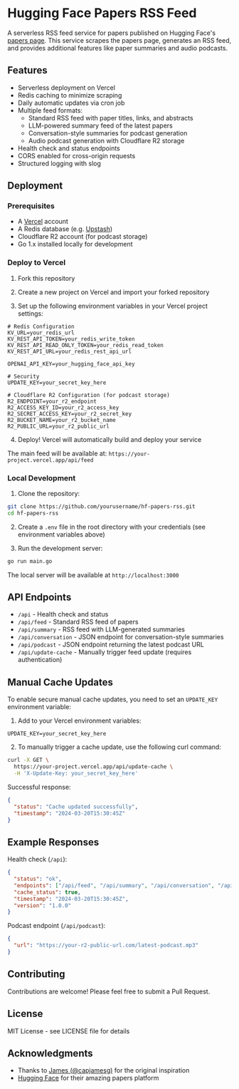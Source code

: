 # Hugging Face Papers RSS Feed

A serverless RSS feed service for papers published on Hugging Face's [papers page](https://huggingface.co/papers). This service scrapes the papers page, generates an RSS feed, and provides additional features like paper summaries and audio podcasts.

## Features

- Serverless deployment on Vercel
- Redis caching to minimize scraping
- Daily automatic updates via cron job
- Multiple feed formats:
  - Standard RSS feed with paper titles, links, and abstracts
  - LLM-powered summary feed of the latest papers
  - Conversation-style summaries for podcast generation
  - Audio podcast generation with Cloudflare R2 storage
- Health check and status endpoints
- CORS enabled for cross-origin requests
- Structured logging with slog

## Deployment

### Prerequisites

- A [Vercel](https://vercel.com) account
- A Redis database (e.g. [Upstash](https://upstash.com))
- Cloudflare R2 account (for podcast storage)
- Go 1.x installed locally for development

### Deploy to Vercel

1. Fork this repository

2. Create a new project on Vercel and import your forked repository

3. Set up the following environment variables in your Vercel project settings:

```env
# Redis Configuration
KV_URL=your_redis_url
KV_REST_API_TOKEN=your_redis_write_token
KV_REST_API_READ_ONLY_TOKEN=your_redis_read_token
KV_REST_API_URL=your_redis_rest_api_url

OPENAI_API_KEY=your_hugging_face_api_key

# Security
UPDATE_KEY=your_secret_key_here

# Cloudflare R2 Configuration (for podcast storage)
R2_ENDPOINT=your_r2_endpoint
R2_ACCESS_KEY_ID=your_r2_access_key
R2_SECRET_ACCESS_KEY=your_r2_secret_key
R2_BUCKET_NAME=your_r2_bucket_name
R2_PUBLIC_URL=your_r2_public_url
```

4. Deploy! Vercel will automatically build and deploy your service

The main feed will be available at: `https://your-project.vercel.app/api/feed`

### Local Development

1. Clone the repository:

```bash
git clone https://github.com/yourusername/hf-papers-rss.git
cd hf-papers-rss
```

2. Create a `.env` file in the root directory with your credentials (see environment variables above)

3. Run the development server:

```bash
go run main.go
```

The local server will be available at `http://localhost:3000`

## API Endpoints

- `/api` - Health check and status
- `/api/feed` - Standard RSS feed of papers
- `/api/summary` - RSS feed with LLM-generated summaries
- `/api/conversation` - JSON endpoint for conversation-style summaries
- `/api/podcast` - JSON endpoint returning the latest podcast URL
- `/api/update-cache` - Manually trigger feed update (requires authentication)

## Manual Cache Updates

To enable secure manual cache updates, you need to set an `UPDATE_KEY` environment variable:

1. Add to your Vercel environment variables:

```env
UPDATE_KEY=your_secret_key_here
```

2. To manually trigger a cache update, use the following curl command:

```bash
curl -X GET \
  https://your-project.vercel.app/api/update-cache \
  -H 'X-Update-Key: your_secret_key_here'
```

Successful response:

```json
{
  "status": "Cache updated successfully",
  "timestamp": "2024-03-20T15:30:45Z"
}
```

## Example Responses

Health check (`/api`):

```json
{
  "status": "ok",
  "endpoints": ["/api/feed", "/api/summary", "/api/conversation", "/api/podcast"],
  "cache_status": true,
  "timestamp": "2024-03-20T15:30:45Z",
  "version": "1.0.0"
}
```

Podcast endpoint (`/api/podcast`):

```json
{
  "url": "https://your-r2-public-url.com/latest-podcast.mp3"
}
```

## Contributing

Contributions are welcome! Please feel free to submit a Pull Request.

## License

MIT License - see LICENSE file for details

## Acknowledgments

- Thanks to [James (@capjamesg)](https://github.com/capjamesg) for the original inspiration
- [Hugging Face](https://huggingface.co) for their amazing papers platform